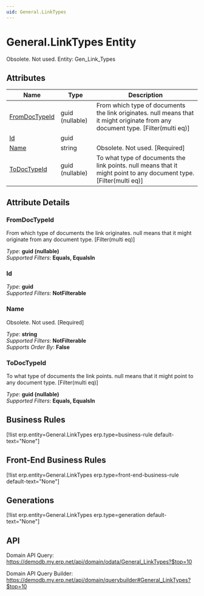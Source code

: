 ```yaml
---
uid: General.LinkTypes
---
```

# General.LinkTypes Entity

Obsolete. Not used. Entity: Gen_Link_Types

## Attributes

| Name | Type | Description |
| ---- | ---- | --- |
| [FromDocTypeId](General.LinkTypes.md#fromdoctypeid) | guid (nullable) | From which type of documents the link originates. null means that it might originate from any document type. [Filter(multi eq)] 
| [Id](General.LinkTypes.md#id) | guid |  
| [Name](General.LinkTypes.md#name) | string | Obsolete. Not used. [Required] 
| [ToDocTypeId](General.LinkTypes.md#todoctypeid) | guid (nullable) | To what type of documents the link points. null means that it might point to any document type. [Filter(multi eq)] 


## Attribute Details

### FromDocTypeId

From which type of documents the link originates. null means that it might originate from any document type. [Filter(multi eq)]

_Type_: **guid (nullable)**  
_Supported Filters_: **Equals, EqualsIn**  

### Id

_Type_: **guid**  
_Supported Filters_: **NotFilterable**  

### Name

Obsolete. Not used. [Required]

_Type_: **string**  
_Supported Filters_: **NotFilterable**  
_Supports Order By_: **False**  

### ToDocTypeId

To what type of documents the link points. null means that it might point to any document type. [Filter(multi eq)]

_Type_: **guid (nullable)**  
_Supported Filters_: **Equals, EqualsIn**  



## Business Rules

[!list erp.entity=General.LinkTypes erp.type=business-rule default-text="None"]

## Front-End Business Rules

[!list erp.entity=General.LinkTypes erp.type=front-end-business-rule default-text="None"]

## Generations

[!list erp.entity=General.LinkTypes erp.type=generation default-text="None"]

## API

Domain API Query:
<https://demodb.my.erp.net/api/domain/odata/General_LinkTypes?$top=10>

Domain API Query Builder:
<https://demodb.my.erp.net/api/domain/querybuilder#General_LinkTypes?$top=10>

